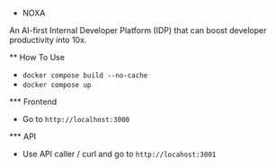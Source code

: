 * NOXA

An AI-first Internal Developer Platform (IDP) that can boost developer productivity into 10x.

** How To Use

- `docker compose build --no-cache`
- `docker compose up`


*** Frontend
- Go to `http://localhost:3000`

*** API
- Use API caller / curl and go to `http://locahost:3001`
